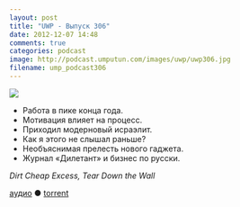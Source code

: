 ```yaml
---
layout: post
title: "UWP - Выпуск 306"
date: 2012-12-07 14:48
comments: true
categories: podcast
image: http://podcast.umputun.com/images/uwp/uwp306.jpg
filename: ump_podcast306
---
```

![](https://podcast.umputun.com/images/uwp/uwp306.jpg)

- Работа в пике конца года.
- Мотивация влияет на процесс.
- Приходил модерновый исраэлит.
- Как я этого не слышал раньше?
- Необъяснимая прелесть нового гаджета.
- Журнал «Дилетант» и бизнес по русски.

_Dirt Cheap Excess, Tear Down the Wall_

[аудио](https://podcast.umputun.com/media/ump_podcast306.mp3) ● [torrent](http://archive.rucast.net/uwp/media/ump_podcast306.mp3.torrent)

<audio src="https://podcast.umputun.com/media/ump_podcast306.mp3" preload="none"></audio>
